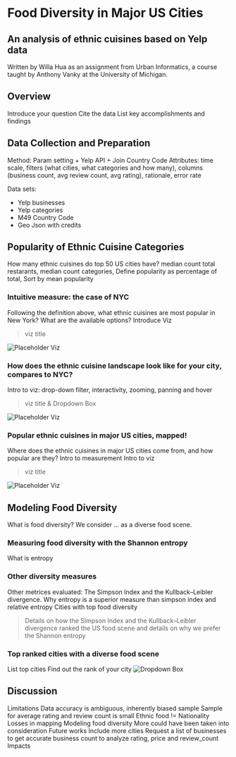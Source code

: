 # Food Diversity in Major US Cities
## An analysis of ethnic cuisines based on Yelp data
Written by Willa Hua as an assignment from Urban Informatics, a course taught by Anthony Vanky at the University of Michigan.

## Overview
Introduce your question
Cite the data
List key accomplishments and findings

## Data Collection and Preparation
Method: Param setting + Yelp API + Join Country Code
Attributes: time scale, filters (what cities, what categories and how many), columns (business count, avg review count, avg rating), rationale, error rate

Data sets:
- Yelp businesses
- Yelp categories
- M49 Country Code
- Geo Json
with credits

## Popularity of Ethnic Cuisine Categories
How many ethnic cuisines do top 50 US cities have?
median count total restarants, median count categories, 
Define popularity as percentage of total, Sort by mean popularity

### Intuitive measure: the case of NYC
Following the definition above, what ethnic cuisines are most popular in New York? What are the available options? Introduce Viz

> viz title

![Placeholder Viz](https://via.placeholder.com/800x400)

### How does the ethnic cuisine landscape look like for your city, compares to NYC?
Intro to viz: drop-down filter, interactivity, zooming, panning and hover

> viz title & Dropdown Box

![Placeholder Viz](https://via.placeholder.com/800x400)


### Popular ethnic cuisines in major US cities, mapped!
Where does the ethnic cuisines in major US cities come from, and how popular are they?
Intro to measurement
Intro to viz
> viz title

![Placeholder Viz](https://via.placeholder.com/800x400)

## Modeling Food Diversity
What is food diversity? We consider ... as a diverse food scene.
### Measuring food diversity with the Shannon entropy
What is entropy

### Other diversity measures
Other metrices evaluated: The Simpson Index and the Kullback–Leibler divergence. 
Why entropy is a superior measure than simpson index and relative entropy
Cities with top food diversity
> Details on how the Simpson Index and the Kullback–Leibler divergence ranked the US food scene and details on why we prefer the Shannon entropy

### Top ranked cities with a diverse food scene
List top cities
Find out the rank of your city
![Dropdown Box](https://via.placeholder.com/800x20)

## Discussion
Limitations
    Data accuracy is ambiguous, inherently biased sample
    Sample for average rating and review count is small
    Ethnic food != Nationality
        Losses in mapping
    Modeling food diversity
        More could have been taken into consideration
Future works
    Include more cities
    Request a list of businesses
        to get accurate business count
        to analyze rating, price and review_count
Impacts